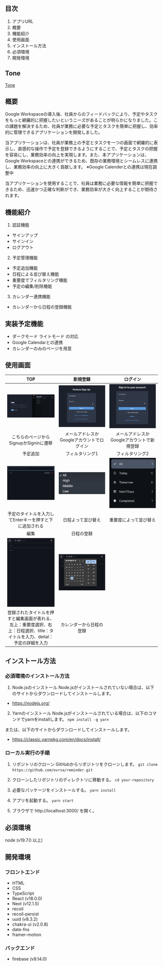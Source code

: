 ## 目次

1. アプリURL
2. 概要
3. 機能紹介
4. 使用画面
5. インストール方法
6. 必須環境
7. 開発環境

## Tone
[Tone](https://tone-ovrsa.vercel.app/)

## 概要 
Google Workspaceの導入後、社員からのフィードバックにより、予定やタスクをもっと網羅的に把握したいというニーズがあることが明らかになりました。この課題を解決するため、社員が業務に必要な予定とタスクを簡単に把握し、効率的に管理できるアプリケーションを開発しました。

当アプリケーションは、社員が業務上の予定とタスクを一つの画面で網羅的に表示し、直感的な操作で予定を登録できるようにすることで、予定とタスクの把握を容易にし、業務効率の向上を実現します。また、本アプリケーションは、Google Workspaceとの連携ができるため、既存の業務環境とシームレスに連携し、業務効率の向上に大きく貢献します。
※Google Calenderとの連携は現在調整中

当アプリケーションを使用することで、社員は業務に必要な情報を簡単に把握できるため、迅速かつ正確な判断ができ、業務効率が大きく向上することが期待されます。

## 機能紹介
1. 認証機能
- サインアップ
- サインイン
- ログアウト

2. 予定管理機能
- 予定追加機能
- 日程による並び替え機能
- 重要度でフィルタリング機能
- 予定の編集/削除機能

3. カレンダー連携機能
- カレンダーから日程の登録機能

## 実装予定機能
- ダークモード ライトモード の対応
- Google Calendarとの連携
- カレンダーのみのページを用意

## 使用画面
| TOP | 新規登録 | ログイン |
| :---: | :---: | :---: |
| ![Top](public/images/Top.jpg) | ![Signup](public/images/Signup.jpg) | ![Signin](public/images/Signin.jpg) |
| こちらのページからSignupかSigninに遷移 | メールアドレスかGoogleアカウントでログイン | メールアドレスかGoogleアカウントで新規登録 |
| 予定追加 | フィルタリング1 | フィルタリング2 |
| ![addTask](public/images/addTasks.jpg) | ![Filter](public/images/Filter.jpg) | ![Sort](public/images/Sort.jpg) |
  | 予定のタイトルを入力してEnterキーを押すと下に追加される | 日程よって並び替え | 重要度によって並び替え |
| 編集 | 日程の登録 |  |
| ![Edit](public/images/Edit.jpg) | ![Calender](public/images/Calender.jpg) |  |
| 登録されたタイトルを押すと編集画面が表れる、左上：重要度選択、右上：日程選択、title：タイトルを入力、deital：予定の詳細を入力 | カレンダーから日程の登録 |  |

## インストール方法
### 必須環境のインストール方法
1. Node.jsのインストール
Node.jsがインストールされていない場合は、以下のサイトからダウンロードしてインストールします。
- https://nodejs.org/

2. Yarnのインストール
Node.jsがインストールされている場合は、以下のコマンドでyarnをinstallします。
`npm install -g yarn`

または、以下のサイトからダウンロードしてインストールします。
- https://classic.yarnpkg.com/en/docs/install/

### ローカル実行の手順
1. リポジトリのクローン
GitHubからリポジトリをクローンします。
`git clone https://github.com/ovrsa/reminder.git`

2. クローンしたリポジトリのディレクトリに移動する。
`cd your-repository`

3. 必要なパッケージをインストールする。
`yarn install`

4. アプリを起動する。
`yarn start`

5. ブラウザで http://localhost:3000/ を開く。

## 必須環境
node (v19.7.0 以上)

## 開発環境
### フロントエンド
- HTML
- CSS
- TypeScript
- React (v18.0.0)
- Next (v12.1.5)
- recoil
- recoil-persist
- uuid (v8.3.2)
- chakra-ui (v2.0.8)
- date-fns
- framer-motion

### バックエンド
- firebase (v9.14.0)
